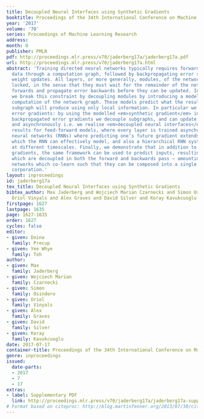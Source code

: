 ```yaml
---
title: Decoupled Neural Interfaces using Synthetic Gradients
booktitle: Proceedings of the 34th International Conference on Machine Learning
year: '2017'
volume: '70'
series: Proceedings of Machine Learning Research
address: 
month: 0
publisher: PMLR
pdf: http://proceedings.mlr.press/v70/jaderberg17a/jaderberg17a.pdf
url: http://proceedings.mlr.press/v70/jaderberg17a.html
abstract: 'Training directed neural networks typically requires forward-propagating
  data through a computation graph, followed by backpropagating error signal, to produce
  weight updates. All layers, or more generally, modules, of the network are therefore
  locked, in the sense that they must wait for the remainder of the network to execute
  forwards and propagate error backwards before they can be updated. In this work
  we break this constraint by decoupling modules by introducing a model of the future
  computation of the network graph. These models predict what the result of the modelled
  subgraph will produce using only local information. In particular we focus on modelling
  error gradients: by using the modelled <em>synthetic gradient</em> in place of true
  backpropagated error gradients we decouple subgraphs, and can update them independently
  and asynchronously i.e. we realise <em>decoupled neural interfaces</em>. We show
  results for feed-forward models, where every layer is trained asynchronously, recurrent
  neural networks (RNNs) where predicting one’s future gradient extends the time over
  which the RNN can effectively model, and also a hierarchical RNN system with ticking
  at different timescales. Finally, we demonstrate that in addition to predicting
  gradients, the same framework can be used to predict inputs, resulting in models
  which are decoupled in both the forward and backwards pass – amounting to independent
  networks which co-learn such that they can be composed into a single functioning
  corporation.'
layout: inproceedings
id: jaderberg17a
tex_title: Decoupled Neural Interfaces using Synthetic Gradients
bibtex_author: Max Jaderberg and Wojciech Marian Czarnecki and Simon Osindero and
  Oriol Vinyals and Alex Graves and David Silver and Koray Kavukcuoglu
firstpage: 1627
lastpage: 1635
page: 1627-1635
order: 1627
cycles: false
editor:
- given: Doina
  family: Precup
- given: Yee Whye
  family: Teh
author:
- given: Max
  family: Jaderberg
- given: Wojciech Marian
  family: Czarnecki
- given: Simon
  family: Osindero
- given: Oriol
  family: Vinyals
- given: Alex
  family: Graves
- given: David
  family: Silver
- given: Koray
  family: Kavukcuoglu
date: 2017-07-17
container-title: Proceedings of the 34th International Conference on Machine Learning
genre: inproceedings
issued:
  date-parts:
  - 2017
  - 7
  - 17
extras:
- label: Supplementary PDF
  link: http://proceedings.mlr.press/v70/jaderberg17a/jaderberg17a-supp.pdf
# Format based on citeproc: http://blog.martinfenner.org/2013/07/30/citeproc-yaml-for-bibliographies/
---
```

